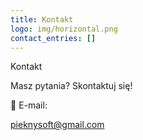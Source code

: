 ```yaml
---
title: Kontakt
logo: img/horizontal.png
contact_entries: []
---
```

Kontakt

Masz pytania? Skontaktuj się!

📧 E-mail:

<a href="mailto:pieknysoft@gmail.com">pieknysoft@gmail.com</a>